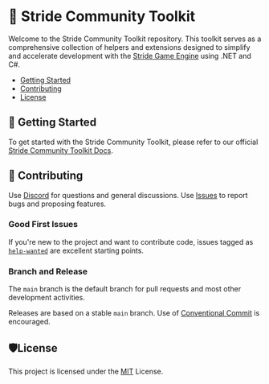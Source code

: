# 🧰 Stride Community Toolkit

Welcome to the Stride Community Toolkit repository. This toolkit serves as a comprehensive collection of helpers and extensions designed to simplify and accelerate development with the [Stride Game Engine](https://www.stride3d.net/) using .NET and C#.


* [Getting Started](#-getting-started)
* [Contributing](#-contributing)
* [License](#%EF%B8%8Flicense)
<!--* [Roadmap](#%EF%B8%8F-roadmap)-->
<!--* [.NET Foundation](#-net-foundation)-->

## 🚀 Getting Started

To get started with the Stride Community Toolkit, please refer to our official [Stride Community Toolkit Docs](https://stride3d.github.io/stride-community-toolkit/).


## 🤝 Contributing

Use [Discord](https://discord.gg/f6aerfE) for questions and general discussions. 
Use [Issues](https://github.com/stride3d/stride-community-toolkit/issues) to report bugs and proposing features.

### Good First Issues

If you're new to the project and want to contribute code, issues tagged as [`help-wanted`](https://github.com/stride3d/stride-community-toolkit/labels/help%20wanted) are excellent starting points.

### Branch and Release

The `main` branch is the default branch for pull requests and most other development activities. 

Releases are based on a stable `main` branch. Use of [Conventional Commit](https://www.conventionalcommits.org/en/v1.0.0/) is encouraged.

<!--## 🗺️ Roadmap

Our Wiki [Roadmap](https://github.com/VaclavElias/stride-docs-next/wiki/Roadmap) communicates upcoming changes to the Stride Docs.

## 🌐 .NET Foundation

This project is supported by the [.NET Foundation](http://www.dotnetfoundation.org).

This project has adopted the code of conduct defined by the [Contributor Covenant](http://contributor-covenant.org/) to clarify expected behavior in our community.
For more information see the [.NET Foundation Code of Conduct](http://www.dotnetfoundation.org/code-of-conduct).
-->
## 🛡️License

This project is licensed under the [MIT](https://github.com/stride3d/stride-community-toolkit/blob/main/LICENSE) License.
